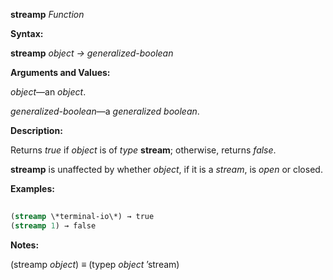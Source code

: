 **streamp** *Function* 



**Syntax:** 



**streamp** *object → generalized-boolean* 



**Arguments and Values:** 



*object*—an *object*. 



*generalized-boolean*—a *generalized boolean*. 



**Description:** 



Returns *true* if *object* is of *type* **stream**; otherwise, returns *false*. 



**streamp** is unaffected by whether *object*, if it is a *stream*, is *open* or closed. 



**Examples:**
```lisp
 
(streamp \*terminal-io\*) → true 
(streamp 1) → false 

```
**Notes:** 



(streamp *object*) *≡* (typep *object* ’stream) 







 



 



